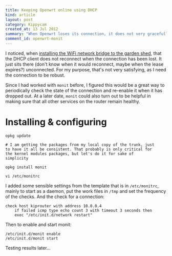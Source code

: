 ```yaml
--- 
title: Keeping Openwrt online using DHCP
kind: article
layout: post
category: Kippycam
created_at: 13 Jul 2012
summary: "When Openwrt loses its connection, it does not very gracefully reconnect when using proto dhcp. This is how I solved this"
comment_id: openwrt-monit
---
```

I noticed, when
[installing the WiFi network bridge to the garden shed](network-layout.html),
that the DHCP client does not reconnect when the connection has been
lost. It just sits there (don't know when it would reconnect, maybe
when the lease expires?) unconnected. For my purpose, that's not very
satisfying, as I need the connection to be robust. 

Since I had worked with `monit` before, I figured this would be a
great way to periodically check the state of the connection and
re-enable it when it has dropped out. At a later date, `monit` could
also turn out to be helpful in making sure that all other services on
the router remain healthy. 

# Installing & configuring #

    opkg update
	
	# I am getting the packages from my local copy of the trunk, just
	to have it all be consistent. That probably is only critical for
	the kernel modules packages, but let's do it for sake of
	simplicity
	
	opkg install monit
	
	vi /etc/monitrc
	
I added some sensible settings from the template that is in
`/etc/monitrc`, mainly to start as a daemon, put the work files in
`/tmp` and set the frequency of the checks. And the check for a
connection:

	check host kiprouter with address 10.0.0.4                                     
        if failed icmp type echo count 3 with timeout 3 seconds then
		exec "/etc/init.d/network restart"

Then to enable and start monit:
	
	/etc/init.d/monit enable
	/etc/init.d/monit start

Testing results later...
